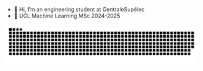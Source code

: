 - 👋 Hi, I’m an engineering student at CentraleSupélec
- 🌱 UCL Machine Learning MSc 2024-2025

![snake svg](https://github.com/paulbouuu/paulbouuu/blob/865c5b6e05b81ab0abfeabd03666f5531bd6a171/gif/github-contribution-grid-snake.svg)

